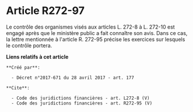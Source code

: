 # Article R272-97

Le contrôle des organismes visés aux articles L. 272-8 à L. 272-10 est engagé après que le ministère public a fait connaître
son avis. Dans ce cas, la lettre mentionnée à l'article R. 272-95 précise les exercices sur lesquels le contrôle portera.

**Liens relatifs à cet article**

	**Créé par**:

	  - Décret n°2017-671 du 28 avril 2017 - art. 177

	**Cite**:

	  - Code des juridictions financières - art. L272-8 (V)
	  - Code des juridictions financières - art. R272-95 (V)
